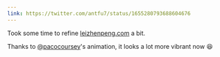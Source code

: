 ```yaml
---
link: https://twitter.com/antfu7/status/1655280793688604676
---
```


Took some time to refine [leizhenpeng.com](/) a bit.

Thanks to [@pacocoursey](https://twitter.com/pacocoursey)'s animation, it looks a lot more vibrant now 😆
